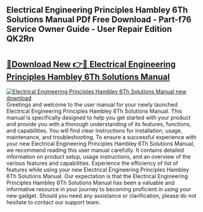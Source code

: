 ## Electrical Engineering Principles Hambley 6Th Solutions Manual PDf Free Download - Part-f76 Service Owner Guide - User Repair Edition QK2Rn

# <h2><a href="http://bc85449.oget.top/?id=Electrical+Engineering+Principles+Hambley+6Th+Solutions+Manual">🔗Download New 👉🔴 Electrical Engineering Principles Hambley 6Th Solutions Manual</a></h2>

[![Electrical Engineering Principles Hambley 6Th Solutions Manual new download](https://i.imgur.com/5g1atiW.png)](http://bc85449.oget.top/?id=Electrical+Engineering+Principles+Hambley+6Th+Solutions+Manual)
Greetings and welcome to the user manual for your newly launched Electrical Engineering Principles Hambley 6Th Solutions Manual. This manual is specifically designed to help you get started with your product and provide you with a thorough understanding of its features, functions, and capabilities. You will find clear instructions for installation, usage, maintenance, and troubleshooting. To ensure a successful experience with your new Electrical Engineering Principles Hambley 6Th Solutions Manual, we recommend reading this user manual carefully. It contains detailed information on product setup, usage instructions, and an overview of the various features and capabilities. Experience the efficiency of list of features while using your new Electrical Engineering Principles Hambley 6Th Solutions Manual. Our expectation is that the Electrical Engineering Principles Hambley 6Th Solutions Manual has been a valuable and informative resource in your journey to becoming proficient in using your new gadget. Should you need any assistance or clarification, please do not hesitate to contact our support team.
